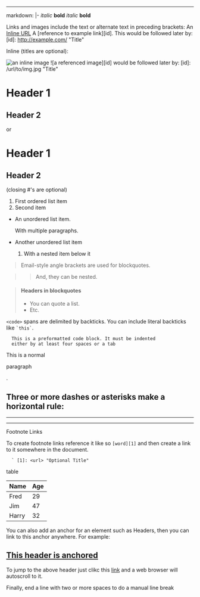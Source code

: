 --- 
markdown: |-
  *italic*   **bold**
  _italic_   __bold__
  
  Links and images include the text or alternate text in preceding brackets:
  An [Inline URL](http://url.com/ "With a title")
  A [reference to example link][id]. This would be followed later by:
  [id]: http://example.com/  "Title"
  
  Inline (titles are optional):
  
  ![an inline image](/path/img.jpg "Title")
  ![a referenced image][id] would be followed later by:
  [id]: /url/to/img.jpg "Title"
  
  Header 1
  ========
  Header 2
  --------
  or
  # Header 1 #
  ## Header 2 ##
  (closing #'s are optional)
  
  1.  First ordered list item
  2.  Second item
  
  *   An unordered list item.
  
      With multiple paragraphs.
  
  *   Another unordered list item
      1. With a nested item below it
  
  > Email-style angle brackets
  > are used for blockquotes.
  
  > > And, they can be nested.
  
  > #### Headers in blockquotes
  > 
  > * You can quote a list.
  > * Etc.
  
  `<code>` spans are delimited by backticks.  You can include literal
  backticks like `` `this` ``.
  
      This is a preformatted code block. It must be indented
      either by at least four spaces or a tab
  
  
  This is a normal <p>paragraph</p>.
  
  
  Three or more dashes or asterisks make a horizontal rule:
  ---
  * * *
  - - - -
  
  Footnote Links
  
  To create footnote links reference it like so ` [word][1] ` and then
  create a link to it somewhere in the document.
  
      ` [1]: <url> "Optional Title"
  
  
  table
  
  Name    |   Age
  --------|------
  Fred    |   29
  Jim     |   47
  Harry   |   32
  
  You can also add an anchor for an element such as Headers, then you can
  link to this anchor anywhere. For example:
  
  ## [This header is anchored](id:anchor1)
  
  To jump to the above header just clikc this [link](#anchor1) and a web
  browser will autoscroll to it.
  
  Finally, end a line with two or more spaces to do a manual line break

